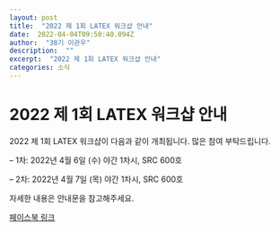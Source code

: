 ```yaml
---
layout: post 
title:  "2022 제 1회 LATEX 워크샵 안내" 
date:  2022-04-04T09:50:40.094Z 
author:  "38기 이관우" 
description:  "" 
excerpt:  "2022 제 1회 LATEX 워크샵 안내" 
categories: 소식 
---
```


# 2022 제 1회 LATEX 워크샵 안내

2022 제 1회 LATEX 워크샵이 다음과 같이 개최됩니다. 많은 참여 부탁드립니다. 

– 1차: 2022년 4월 6일 (수) 야간 1차시, SRC 600호

– 2차: 2022년 4월 7일 (목) 야간 1차시, SRC 600호

자세한 내용은 안내문을 참고해주세요.

[페이스북 링크](https://m.facebook.com/gshstexsociety "안내")
